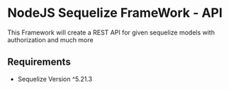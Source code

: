 # NodeJS Sequelize FrameWork - API

This Framework will create a REST API for given sequelize models with authorization and much more

## Requirements
- Sequelize Version ^5.21.3